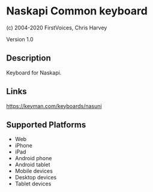 Naskapi Common keyboard
==============

(c) 2004-2020 FirstVoices, Chris Harvey

Version 1.0

Description
-----------

Keyboard for Naskapi.

Links
-----
https://keyman.com/keyboards/nasuni

Supported Platforms
-------------------
 * Web
 * iPhone
 * iPad
 * Android phone
 * Android tablet
 * Mobile devices
 * Desktop devices
 * Tablet devices

